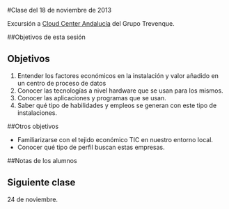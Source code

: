 #Clase del 18 de noviembre de 2013

Excursión a [Cloud Center Andalucía](http://cca.trevenque.es/) del
Grupo Trevenque.

##Objetivos de esta sesión

Objetivos
---

1. Entender los factores económicos en la instalación y valor añadido en un centro de proceso de datos
2. Conocer las tecnologías a nivel hardware que se usan para los mismos.
3. Conocer las aplicaciones y programas que se usan.
4. Saber qué tipo de habilidades y empleos se generan con este tipo de instalaciones.

##Otros objetivos

* Familiarizarse con el tejido económico TIC en nuestro entorno
  local.
* Conocer qué tipo de perfil buscan estas empresas.


##Notas de los alumnos


## Siguiente clase

24 de noviembre.

